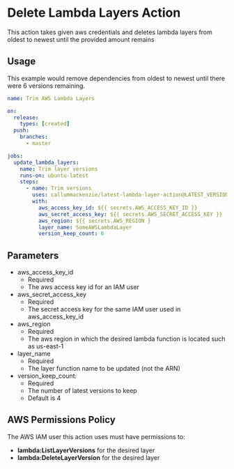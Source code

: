# Delete Lambda Layers Action

This action takes given aws credentials and deletes lambda layers from oldest to newest until the provided amount remains

## Usage
This example would remove dependencies from oldest to newest until there were 6 versions remaining.
```yaml
name: Trim AWS Lambda Layers

on:
  release:
    types: [created]
  push:
    branches:
      - master

jobs:
  update_lambda_layers:
  	name: Trim layer versions
    runs-on: ubuntu-latest
    steps:
      - name: Trim versions
        uses: callummackenzie/latest-lambda-layer-action@LATEST_VERSION
        with:
          aws_access_key_id: ${{ secrets.AWS_ACCESS_KEY_ID }}
          aws_secret_access_key: ${{ secrets.AWS_SECRET_ACCESS_KEY }}
          aws_region: ${{ secrets.AWS_REGION }
          layer_name: SomeAWSLambdaLayer
		  version_keep_count: 6
```
## Parameters
- aws_access_key_id
  - Required
  - The aws access key id for an IAM user
- aws_secret_access_key
  - Required
  - The secret access key for the same IAM user used in aws_access_key_id
- aws_region
  - Required
  - The aws region in which the desired lambda function is located such as us-east-1
- layer_name
  - Required
  - The layer function name to be updated (not the ARN)
- version_keep_count:
  - Required
  - The number of latest versions to keep
  - Default is 4

## AWS Permissions Policy
The AWS IAM user this action uses must have permissions to:
- **lambda:ListLayerVersions** for the desired layer
- **lambda:DeleteLayerVersion** for the desired layer